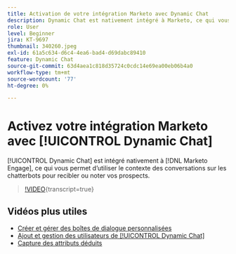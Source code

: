 ```yaml
---
title: Activation de votre intégration Marketo avec Dynamic Chat
description: Dynamic Chat est nativement intégré à Marketo, ce qui vous permet d’utiliser le contexte des conversations sur les robots pour recibler ou noter vos prospects.
role: User
level: Beginner
jira: KT-9697
thumbnail: 340260.jpeg
exl-id: 61a5c634-d6c4-4ea6-bad4-d69dabc89410
feature: Dynamic Chat
source-git-commit: 63d4aea1c818d35724c0cdc14e69ea00eb06b4a0
workflow-type: tm+mt
source-wordcount: '77'
ht-degree: 0%

---
```


# Activez votre intégration Marketo avec [!UICONTROL Dynamic Chat]

[!UICONTROL Dynamic Chat] est intégré nativement à [!DNL Marketo Engage], ce qui vous permet d’utiliser le contexte des conversations sur les chatterbots pour recibler ou noter vos prospects.

>[!VIDEO](https://video.tv.adobe.com/v/340260/?quality=12&learn=on){transcript=true}

## Vidéos plus utiles

* [Créer et gérer des boîtes de dialogue personnalisées](dialogue-management.md)
* [Ajout et gestion des utilisateurs de [!UICONTROL Dynamic Chat]](user-management.md)
* [Capture des attributs déduits](capture-inferred-attributes.md)
